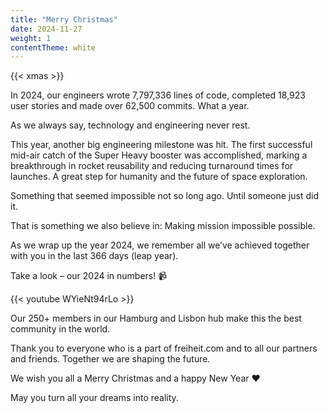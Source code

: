 ```yaml
---
title: "Merry Christmas"
date: 2024-11-27
weight: 1
contentTheme: white
---
```


{{< xmas >}}

In 2024, our engineers wrote 7,797,336 lines of code, completed 18,923 user stories and made over 62,500 commits. What a year.

As we always say, technology and engineering never rest.

This year, another big engineering milestone was hit. The first successful mid-air catch of the Super Heavy booster was accomplished, marking a breakthrough in rocket reusability and reducing turnaround times for launches. A great step for humanity and the future of space exploration.

Something that seemed impossible not so long ago. Until someone just did it.

That is something we also believe in: Making mission impossible possible.

As we wrap up the year 2024, we remember all we’ve achieved together with you in the last 366 days (leap year).

Take a look – our 2024 in numbers! 📹

<div class="md:pr-48 lg:pr-72 xl:pr-80 xxl:pr-96">
{{< youtube WYieNt94rLo >}}
</div>

Our 250+ members in our Hamburg and Lisbon hub make this the best community in the world.

Thank you to everyone who is a part of freiheit.com and to all our partners and friends. Together we are shaping the future.

We wish you all a Merry Christmas and a happy New Year ❤️

May you turn all your dreams into reality.

<div class="mt-24"></div>
